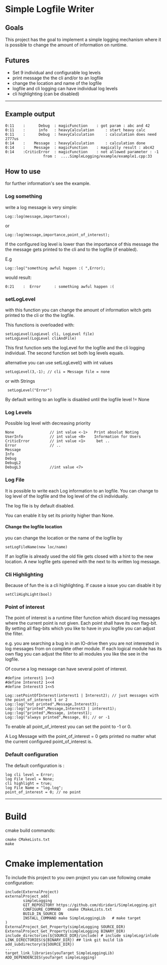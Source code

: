 # Simple Logfile Writer

## Goals
This project has the goal to implement a simple logging mechanism where it is possible to change the amount of 
information on runtime.

## Futures
* Set 9 individual and configurable log levels
* print message the the cli and/or to an logfile
* change the location and name of the logfile
* logfile and cli logging can have individual log levels 
* cli highlighting (can be disabled) 


***

## Example output 

	0:11  	:      Debug  : magicFunction	 : got param : abc and 42
    0:11  	:      info   : heavyCalculation	 : start heavy calc
    0:11  	:      Debug  : heavyCalculation	 : calculation does need 2777us
    0:14  	:    Message  : heavyCalculation	 : calculation done
    0:14  	:    Message  : magicFunction	 : magically result : abc42
    0:14  	:CriticError  : magicFunction	 : not allowed parameter : -1
    				 from :	 ....SimpleLogging/example/example1.cpp:33
        
## How to use
for further  information's see the example.
### Log something
write a log message is very simple:

    Log::log(message,importance);
or

    Log::log(message,importance,point_of_interest);
        
If the configured log level is lower than the importance of this message the the message gets printed to the cli and to 
the logfile (if enabled).

E.g

    Log::log("something awful happen :( ",Error);
would result:

    0:21  	:  Error      : something awful happen :(

  
### setLogLevel
with this function you can change the amount of information witch gets printed to the cli or tho the logfile.

This functions is overloaded with:

    setLogLevel(LogLevel cli, LogLevel file) 
    setLogLevel(LogLevel cliAndFile)

This first function sets the logLevel for the logfile and the cli logging individual.
The second function set both log levels equals.

alternative you can use setLogLevel() with int values

    setLogLevel(3,-1); // cli = Message file = none

or with Strings

     setLogLevel("Error")

By default writing to an logfile is disabled until the logfile level != None



### Log Levels
Possible log level with decreasing priority

    None                // int value <-1>   Print absolut Noting
    UserInfo            // int value <0>    Information for Users
    CriticError         // int value <1>     bet .. 
    Error               // ..
    Message
    Info
    Debug 
    DebugL2 
    DebugL3             //int value <7>    
     
### Log File
It is possible to write each Log information to an logfile. 
You can change to log level of the logfile and the log level of the cli individually.

The log file is by default disabled. 

You can  enable it by set its priority higher than None.

#### Change the logfile location
you can change the location or the name of the logfile by 

    setLogFileName(new loc/name)
If an logfile is already used the old file gets closed with a hint to the new location.
A new logfile gets opened with the next to its written log message.
### Cli Highlighting 
Because of fun the is a cli highlighting. 
If cause a issue you can disable it by 

    setCliHighLight(bool)

### Point of interest
The point of interest is a runtime filter function which discard log messages where the current point is not given.
Each point shall have its own flag-bit. By setting all flag-bits which you like to have in you logfile you can adjust the filter.

e.g.
    you are searching a bug in in an IO-drive then you are not interested in log messages from on complete other module.
    If each logical module has its own flag you can adjust the filter to all modules you like the see in the logfile.

Of course a log message can have several point of interest.

    #define interest1 1<<3
    #define Interest2 1<<4
    #define Interest3 1<<5

    Log::setPointOfInterest(interest1 | Interest2); // just messages with the point_of_interest 1 or 2
    Log::log("not printed",Message,Interest3);
    Log::log("printed",Message,Interest3 | interest1);
    Log::log("printed",Message, interest1);
    Log::log("always printed",Message, 0); // or -1

 To enable all point_of_interest you can set the point to -1 or 0.

 A Log Message with the point_of_interest = 0 gets printed no matter what the current configured point_of_interest is.
    
### Default configuration
The default configuration is : 

    log cli level = Error;
    log File level = None;
    cli highlight = true;
    log File Name = "log.log";
    point_of_interest = 0; // no point
    
 ***
 # Build
 cmake build commands:
 
 	cmake CMakeLists.txt
	make 
	
 # Cmake implementation 
 To include this project to you own project you can use following cmake configuration:
 
    include(ExternalProject)
    externalProject_add(
            simpleLogging
            GIT_REPOSITORY https://github.com/diridari/SimpleLogging.git
            CONFIGURE_COMMAND   cmake CMakeLists.txt
            BUILD_IN_SOURCE ON
            INSTALL_COMMAND make SimpleLoggingLib   # make target
    )
    ExternalProject_Get_Property(simpleLogging SOURCE_DIR)
    ExternalProject_Get_Property(simpleLogging BINARY_DIR)
    include_directories(${SOURCE_DIR}/include) # include simpleLog/inlude
    LINK_DIRECTORIES(${BINARY_DIR}) ## link git build lib
    add_subdirectory(${SOURCE_DIR})
	...
    target_link_libraries(youTarget SimpleLoggingLib)
    ADD_DEPENDENCIES(youTarget simpleLogging)
